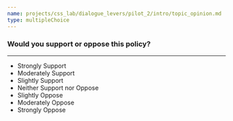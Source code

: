 ```yaml
---
name: projects/css_lab/dialogue_levers/pilot_2/intro/topic_opinion.md
type: multipleChoice
---
```


### Would you support or oppose this policy?

---

- Strongly Support
- Moderately Support
- Slightly Support
- Neither Support nor Oppose
- Slightly Oppose
- Moderately Oppose
- Strongly Oppose
